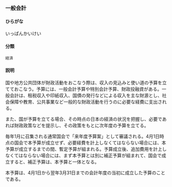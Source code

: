 <div style="display:none;">

## [あ行](securities-terms?id=あ行)

</div>

### 一般会計

#### ひらがな

いっぱんかいけい

#### 分類

`経済`

#### 説明

国や地方公共団体が財政活動をおこなう際は、収入の見込みと使い道の予算を立てておこなう。予算には、一般会計予算や特別会計予算、財政投融資がある。一般会計は、租税収入や印紙収入、国債の発行などによる収入を主な財源とし、社会保障や教育、公共事業など一般的な財政活動を行うのに必要な経費に支出される。
 
また、国が予算を立てる場合、その時点の日本の経済の状況を把握し、必要であれば財政政策などを提示し、その政策をもとに次年度の予算を立てる。
毎年1月に召集される通常国会で「来年度予算案」として審議される。4月1日時点の国会で本予算が成立せず、必要経費を計上しなくてはならない場合には、本予算が成立するまでの間、暫定予算が組まれる。予算成立後、追加費用を計上しなくてはならない場合には、まず本予算とは別に補正予算が組まれて、国会で成立すると、補正予算は、本予算と一体となる。
 
本予算は、4月1日から翌年3月31日までの会計年度の当初に成立した予算のことである。

<div style="display:none;">

## [か行](securities-terms?id=か行)
## [さ行](securities-terms?id=さ行)
## [た行](securities-terms?id=た行)
## [な行](securities-terms?id=な行)
## [は行](securities-terms?id=は行)
## [ま行](securities-terms?id=ま行)
## [や行](securities-terms?id=や行)
## [ら行](securities-terms?id=ら行)
## [わ行](securities-terms?id=わ行)
## [英数字・記号](securities-terms?id=英数字・記号)

</div>

